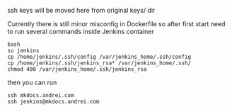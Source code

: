 ssh keys will be moved here from original keys/ dir

Currently there is still minor misconfig in Dockerfile so after first start need to run several commands inside Jenkins container

```
bash
su jenkins
cp /home/jenkins/.ssh/config /var/jenkins_home/.ssh/config
cp /home/jenkins/.ssh/jenkins_rsa* /var/jenkins_home/.ssh/
chmod 400 /var/jenkins_home/.ssh/jenkins_rsa
```

then you can run

```
ssh mkdocs.andrei.com
ssh jenkins@mkdocs.andrei.com
```

